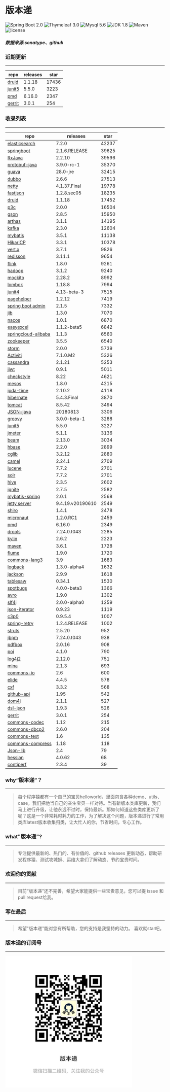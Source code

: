 # 版本递
![Spring Boot 2.0](https://img.shields.io/badge/Spring%20Boot-2.0-brightgreen.svg)
![Thymeleaf 3.0](https://img.shields.io/badge/Thymeleaf-3.0-yellow.svg)
![Mysql 5.6](https://img.shields.io/badge/Mysql-5.6-blue.svg)
![JDK 1.8](https://img.shields.io/badge/JDK-1.8-brightgreen.svg)
![Maven](https://img.shields.io/badge/Maven-3.5.0-yellowgreen.svg)
![license](https://img.shields.io/badge/license-Apache%202-blue.svg)
##### 数据来源:sonatype、github

### 近期更新
---
repo | releases | star
---|---|---
[druid](https://github.com/alibaba/druid) | 1.1.18 | 17436
[junit5](https://github.com/junit-team/junit5) | 5.5.0 | 3223
[pmd](https://github.com/pmd/pmd) | 6.16.0 | 2347
[gerrit](https://github.com/GerritCodeReview/gerrit) | 3.0.1 | 254

### 收录列表
---
repo | releases | star
---|---|---
[elasticsearch](https://github.com/elastic/elasticsearch) | 7.2.0 | 42237 
[springboot](https://github.com/spring-projects/spring-boot) | 2.1.6.RELEASE | 39625 
[RxJava](https://github.com/ReactiveX/RxJava) | 2.2.10 | 39596 
[protobuf-java](https://github.com/protocolbuffers/protobuf) | 3.9.0-rc-1 | 35370 
[guava](https://github.com/google/guava) | 28.0-jre | 32415 
[dubbo](https://github.com/apache/incubator-dubbo) | 2.6.6 | 27513 
[netty](https://github.com/netty/netty) | 4.1.37.Final | 19778 
[fastjson](https://github.com/alibaba/fastjson) | 1.2.8.sec05 | 18235 
[druid](https://github.com/alibaba/druid) | 1.1.18 | 17452 
[p3c](https://github.com/alibaba/p3c) | 2.0.0 | 16504 
[gson](https://github.com/google/gson) | 2.8.5 | 15950 
[arthas](https://github.com/alibaba/arthas) | 3.1.1 | 14195 
[kafka](https://github.com/apache/kafka) | 2.3.0 | 12604 
[mybatis](https://github.com/mybatis/mybatis-3) | 3.5.1 | 11138 
[HikariCP](https://github.com/brettwooldridge/HikariCP) | 3.3.1 | 10378 
[vert.x](https://github.com/eclipse-vertx/vert.x) | 3.7.1 | 9826 
[redisson](https://github.com/redisson/redisson) | 3.11.1 | 9654 
[flink](https://github.com/apache/flink) | 1.8.0 | 9261 
[hadoop](https://github.com/apache/hadoop) | 3.1.2 | 9240 
[mockito](https://github.com/mockito/mockito) | 2.28.2 | 8992 
[lombok](https://github.com/rzwitserloot/lombok) | 1.18.8 | 7994 
[junit4](https://github.com/junit-team/junit4) | 4.13-beta-3 | 7515 
[pagehelper](https://github.com/pagehelper/Mybatis-PageHelper) | 1.2.12 | 7419 
[spring boot admin](https://github.com/codecentric/spring-boot-admin) | 2.1.5 | 7332 
[jib](https://github.com/GoogleContainerTools/jib) | 1.3.0 | 7070 
[nacos](https://github.com/alibaba/nacos) | 1.0.1 | 6870 
[easyexcel](https://github.com/alibaba/easyexcel) | 1.1.2-beta5 | 6842 
[springcloud-alibaba](https://github.com/spring-cloud-incubator/spring-cloud-alibaba) | 1.1.3 | 6560 
[zookeeper](https://github.com/apache/zookeeper) | 3.5.5 | 6540 
[storm](https://github.com/apache/storm) | 2.0.0 | 5739 
[Activiti](https://github.com/Activiti/Activiti) | 7.1.0.M2 | 5326 
[cassandra](https://github.com/apache/cassandra) | 2.1.21 | 5253 
[jjwt](https://github.com/jwtk/jjwt) | 0.9.1 | 5011 
[checkstyle](https://github.com/checkstyle/checkstyle) | 8.22 | 4621 
[mesos](https://github.com/apache/mesos) | 1.8.0 | 4215 
[joda-time](https://github.com/JodaOrg/joda-time) | 2.10.2 | 4118 
[hibernate](https://github.com/hibernate/hibernate-orm) | 5.4.3.Final | 3870 
[tomcat](https://github.com/apache/tomcat) | 8.5.42 | 3494 
[JSON-java](https://github.com/stleary/JSON-java) | 20180813 | 3306 
[groovy](https://github.com/apache/groovy) | 3.0.0-beta-1 | 3288 
[junit5](https://github.com/junit-team/junit5) | 5.5.0 | 3227 
[jmeter](https://github.com/apache/jmeter) | 5.1.1 | 3136 
[beam](https://github.com/apache/beam) | 2.13.0 | 3034 
[hbase](https://github.com/apache/hbase) | 2.2.0 | 2899 
[cglib](https://github.com/cglib/cglib) | 3.2.12 | 2880 
[camel](https://github.com/apache/camel) | 2.24.1 | 2709 
[lucene](https://github.com/apache/lucene-solr) | 7.7.2 | 2701 
[solr](https://github.com/apache/lucene-solr) | 7.7.2 | 2701 
[hive](https://github.com/apache/hive) | 2.3.5 | 2602 
[ignite](https://github.com/apache/ignite) | 2.7.5 | 2582 
[mybatis-spring](https://github.com/mybatis/spring-boot-starter) | 2.0.1 | 2568 
[jetty server](https://github.com/eclipse/jetty.project) | 9.4.19.v20190610 | 2549 
[shiro](https://github.com/apache/shiro) | 1.4.1 | 2478 
[micronaut](https://github.com/micronaut-projects/micronaut-core) | 1.2.0.RC1 | 2459 
[pmd](https://github.com/pmd/pmd) | 6.16.0 | 2349 
[drools](https://github.com/kiegroup/drools) | 7.24.0.t043 | 2285 
[kylin](https://github.com/apache/kylin) | 2.6.2 | 2223 
[maven](https://github.com/apache/maven) | 3.6.1 | 1728 
[flume](https://github.com/apache/flume) | 1.9.0 | 1720 
[commons-lang3](https://github.com/apache/commons-lang) | 3.9 | 1683 
[logback](https://github.com/qos-ch/logback) | 1.3.0-alpha4 | 1632 
[jackson](https://github.com/FasterXML/jackson-core) | 2.9.9 | 1618 
[tablesaw](https://github.com/jtablesaw/tablesaw) | 0.34.1 | 1530 
[spotbugs](https://github.com/spotbugs/spotbugs) | 4.0.0-beta3 | 1366 
[avro](https://github.com/apache/avro) | 1.9.0 | 1302 
[slf4j](https://github.com/qos-ch/slf4j) | 2.0.0-alpha0 | 1259 
[json-iterator](https://github.com/json-iterator/java) | 0.9.23 | 1119 
[c3p0](https://github.com/swaldman/c3p0) | 0.9.5.4 | 1007 
[spring-retry](https://github.com/spring-projects/spring-retry) | 1.2.4.RELEASE | 1002 
[struts](https://github.com/apache/struts) | 2.5.20 | 952 
[jbpm](https://github.com/kiegroup/jbpm) | 7.24.0.t043 | 938 
[pdfbox](https://github.com/apache/pdfbox) | 2.0.16 | 908 
[poi](https://github.com/apache/poi) | 4.1.0 | 790 
[log4j2](https://github.com/apache/logging-log4j2) | 2.12.0 | 751 
[mina](https://github.com/apache/mina) | 2.1.3 | 693 
[commons-io](https://github.com/apache/commons-io) | 2.6 | 600 
[elide](https://github.com/yahoo/elide) | 4.4.5 | 578 
[cxf](https://github.com/apache/cxf) | 3.3.2 | 568 
[github-api](https://github.com/kohsuke/github-api) | 1.95 | 542 
[dom4j](https://github.com/dom4j/dom4j) | 2.1.1 | 527 
[dsl-json](https://github.com/ngs-doo/dsl-json) | 1.9.3 | 526 
[gerrit](https://github.com/GerritCodeReview/gerrit) | 3.0.1 | 254 
[commons-codec](https://github.com/apache/commons-codec) | 1.12 | 215 
[commons-dbcp2](https://github.com/apache/commons-dbcp) | 2.6.0 | 204 
[commons-text](https://github.com/apache/commons-text) | 1.6 | 135 
[commons-compress](https://github.com/apache/commons-compress) | 1.18 | 118 
[Json-lib](https://github.com/aalmiray/Json-lib) | 2.4 | 79 
[hessian](https://github.com/ebourg/hessian) | 4.0.62 | 68 
[contiperf](https://github.com/lucaspouzac/contiperf) | 2.3.4 | 39 

### why“版本递”？
--- 
>每个程序猿都有一个自己的宝贝helloworld，里面包含各种demo、utils、case，我们把他当自己的亲生宝贝一样对待。当有新版本类库更新，我们马上进行升级，让他永远不过时，保持最新。那如何知道这些类库更新了呢？这是一个非常耗时耗力的工作，为了解决这个问题，版本递进行了常用类库latest版本收集归类，让大忙人的你，节省时间，专心工作。


### what"版本递"?
---
> 专注提供最新的、热门的、有价值的、github releases 更新动态，帮助研发程序猿、测试攻城狮、运维大拿们了解动态、节约宝贵时间。

### 欢迎你的贡献
---
> 目前“版本递”还不完善，希望大家能提供一些宝贵意见，您可以提 issue 和 pull request给我。


### 写在最后
---
> 希望"版本递"能对您有所帮助，您的支持是我坚持的动力。
> 喜欢就star吧。

### 版本递的订阅号
---
<img src="https://github.com/jartisan2001/latest/blob/master/Image.jpg" width="400" hegiht="400" align=left />
